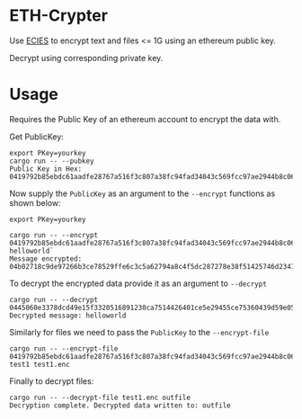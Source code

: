 # ETH-Crypter  

Use [ECIES](https://medium.com/asecuritysite-when-bob-met-alice/elliptic-curve-integrated-encryption-scheme-ecies-encrypting-using-elliptic-curves-dc8d0b87eaa) to encrypt text and files <= 1G using an ethereum public key. 

Decrypt using corresponding private key.

# Usage
Requires the Public Key of an ethereum account to encrypt the data with.

Get PublicKey: 
```
export PKey=yourkey  
cargo run -- --pubkey
Public Key in Hex: 0419792b85ebdc61aadfe28767a516f3c807a38fc94fad34043c569fcc97ae2944b8c06592a5f84b1b39f611b430140a03af3ca94ab0d738cfc0af6b0bcb44e5ba
```

Now supply the ```PublicKey``` as an argument to the ```--encrypt``` functions as shown below:

```
export PKey=yourkey  

cargo run -- --encrypt 0419792b85ebdc61aadfe28767a516f3c807a38fc94fad34043c569fcc97ae2944b8c06592a5f84b1b39f611b430140a03af3ca94ab0d738cfc0af6b0bcb44e5ba helloworld`
Message encrypted: 04b02718c9de97266b3ce78529ffe6c3c5a62794a8c4f5dc287278e38f51425746d23470acdff1fa4a26bb6606d69db64fc0295081ca786d78b9553d6036c2cc8c7525fd34bc18ca00597bc161e1cb21a9b1f05c7aead6ef0bb30bc1dce938f86973670abd2f32d1f31938
```  

To decrypt the encrypted data provide it as an argument to ```--decrypt```
```
cargo run -- --decrypt 0445060e3378dcd49e15f3320516891230ca7514426401ce5e29455ce75360439d59e054a08b6d41a0d9c6afe9adce11eccb980dfbff57fd0690a8fb830134908ed1c81f6ce4684e2ed842675a342bf2b3c1c328d7ce7e385a939f13c00d7845a41c272c53556d978a114d
Decrypted message: helloworld
```  
Similarly for files we need to pass the ```PublicKey``` to the ```--encrypt-file```
```
cargo run -- --encrypt-file 0419792b85ebdc61aadfe28767a516f3c807a38fc94fad34043c569fcc97ae2944b8c06592a5f84b1b39f611b430140a03af3ca94ab0d738cfc0af6b0bcb44e5ba test1 test1.enc
```

Finally to decrypt files: 
```
cargo run -- --decrypt-file test1.enc outfile
Decryption complete. Decrypted data written to: outfile
```
